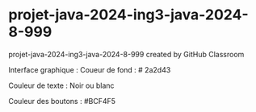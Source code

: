 # projet-java-2024-ing3-java-2024-8-999
projet-java-2024-ing3-java-2024-8-999 created by GitHub Classroom


Interface graphique : 
Coueur de fond : # 2a2d43

Couleur de texte : Noir ou blanc

Couleur des boutons : #BCF4F5